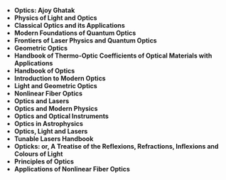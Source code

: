 <ul>
<li><b><a target="_blank" href="https://github.com/manjunath5496/Optics-Books/blob/master/op(1).pdf" style="text-decoration:none;">Optics: Ajoy Ghatak</a></b></li>
                                <li><b><a target="_blank" href="https://github.com/manjunath5496/Optics-Books/blob/master/op(2).pdf" style="text-decoration:none;">Physics of Light and Optics</a></b></li>
                                <li><b><a target="_blank" href="https://github.com/manjunath5496/Optics-Books/blob/master/op(3).pdf" style="text-decoration:none;">Classical Optics and its Applications</a></b></li>
 <li><b><a target="_blank" href="https://github.com/manjunath5496/Optics-Books/blob/master/op(4).pdf" style="text-decoration:none;">Modern Foundations of Quantum Optics </a></b></li>                              
                              
 <li><b><a target="_blank" href="https://github.com/manjunath5496/Optics-Books/blob/master/op(6).pdf" style="text-decoration:none;">Frontiers of Laser Physics and Quantum Optics</a></b></li>
                          
<li><b><a target="_blank" href="https://github.com/manjunath5496/Optics-Books/blob/master/op(7).pdf" style="text-decoration:none;">Geometric Optics</a></b></li>
                                <li><b><a target="_blank" href="https://github.com/manjunath5496/Optics-Books/blob/master/op(8).pdf" style="text-decoration:none;">Handbook of Thermo-Optic Coefficients of Optical Materials with Applications</a></b></li>
                                <li><b><a target="_blank" href="https://github.com/manjunath5496/Optics-Books/blob/master/op(9).pdf" style="text-decoration:none;">Handbook of Optics</a></b></li>
                                
<li><b><a target="_blank" href="https://github.com/manjunath5496/Optics-Books/blob/master/op(10).pdf" style="text-decoration:none;">Introduction to Modern Optics</a></b></li>

 <li><b><a target="_blank" href="https://github.com/manjunath5496/Optics-Books/blob/master/op(11).pdf" style="text-decoration:none;">Light and Geometric Optics </a></b></li>
                          
<li><b><a target="_blank" href="https://github.com/manjunath5496/Optics-Books/blob/master/op(12).pdf" style="text-decoration:none;">Nonlinear Fiber Optics </a></b></li>

<li><b><a target="_blank" href="https://github.com/manjunath5496/Optics-Books/blob/master/op(13).pdf" style="text-decoration:none;">Optics and Lasers</a></b></li>
                                <li><b><a target="_blank" href="https://github.com/manjunath5496/Optics-Books/blob/master/op(14).pdf" style="text-decoration:none;">Optics and Modern Physics</a></b></li>
                                
<li><b><a target="_blank" href="https://github.com/manjunath5496/Optics-Books/blob/master/op(15).pdf" style="text-decoration:none;">Optics and Optical Instruments</a></b></li>


 <li><b><a target="_blank" href="https://github.com/manjunath5496/Optics-Books/blob/master/op(16).pdf" style="text-decoration:none;">Optics in Astrophysics </a></b></li>
                          
<li><b><a target="_blank" href="https://github.com/manjunath5496/Optics-Books/blob/master/op(17).pdf" style="text-decoration:none;">Optics, Light and Lasers</a></b></li>

<li><b><a target="_blank" href="https://github.com/manjunath5496/Optics-Books/blob/master/op(18).pdf" style="text-decoration:none;">Tunable Lasers Handbook</a></b></li>
                                <li><b><a target="_blank" href="https://github.com/manjunath5496/Optics-Books/blob/master/op(19).rar" style="text-decoration:none;">Opticks: or, A Treatise of the Reflexions, Refractions, Inflexions and Colours of Light</a></b></li>
                                
<li><b><a target="_blank" href="https://github.com/manjunath5496/Optics-Books/blob/master/op(20).pdf" style="text-decoration:none;">Principles of Optics</a></b></li>  
                           
<li><b><a target="_blank" href="https://github.com/manjunath5496/Optics-Books/blob/master/op(5).pdf" style="text-decoration:none;">Applications of Nonlinear Fiber Optics</a></b></li> 




</ul>
